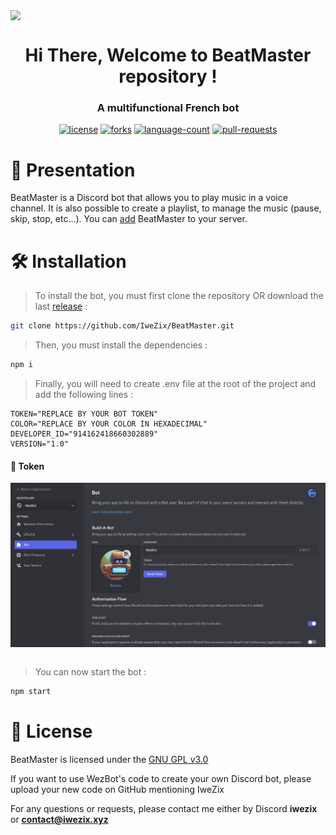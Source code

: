 <div align="center">
    <img align="center" style="display: block; margin: 0 auto" src="assets/readme/banner.gif">
</div>

<h1 align="center">Hi There, Welcome to BeatMaster repository ! </h1>
<h3 align="center">A multifunctional French bot</h3>

<!-- Badges -->
<div align="center">
    <a href="https://img.shields.io/github/license/IweZix/WezBot"><img src="https://img.shields.io/github/license/IweZix/BeatMaster" alt="license"/></a>
    <a href="https://img.shields.io/github/forks/IweZix/WezBot"><img src="https://img.shields.io/github/forks/IweZix/BeatMaster" alt="forks"/></a>
    <a href="https://img.shields.io/github/languages/count/IweZix/WezBot"><img src="https://img.shields.io/github/languages/count/IweZix/BeatMaster" alt="language-count"/></a>
    <a href="https://img.shields.io/github/issues-pr/IweZix/WezBot"><img src="https://img.shields.io/github/issues-pr/IweZix/BeatMaster" alt="pull-requests"/></a>
</div>

<!-- Presentation -->
# 📜 Presentation
BeatMaster is a Discord bot that allows you to play music in a voice channel. It is also possible to create a playlist, to manage the music (pause, skip, stop, etc...).  You can [add](https://discord.com/api/oauth2/authorize?client_id=1170732142372859934&permissions=8&scope=bot%20applications.commands) BeatMaster to your server.

<!-- Installation -->
# 🛠️ Installation
> To install the bot, you must first clone the repository OR download the last [release](https://github.com/IweZix/BeatMaster/releases) :
```bash
git clone https://github.com/IweZix/BeatMaster.git
```
> Then, you must install the dependencies :
```bash
npm i
```
> Finally, you will need to create .env file at the root of the project and add the following lines :

```env
TOKEN="REPLACE BY YOUR BOT TOKEN"
COLOR="REPLACE BY YOUR COLOR IN HEXADECIMAL"
DEVELOPER_ID="914162418660302889"
VERSION="1.0"
```

#### 🔐 Token
<div align="center">
    <img align="center" style="display: block; margin: 0 auto" src="assets/readme/token.png">
</div>

<br>

> You can now start the bot :
```javascript
npm start
```

# 📝 License

BeatMaster is licensed under the [GNU GPL v3.0](https://www.gnu.org/licenses/gpl-3.0.en.html)

If you want to use WezBot's code to create your own Discord bot, please upload your new code on GitHub mentioning IweZix

For any questions or requests, please contact me either by Discord **iwezix** or **contact@iwezix.xyz**